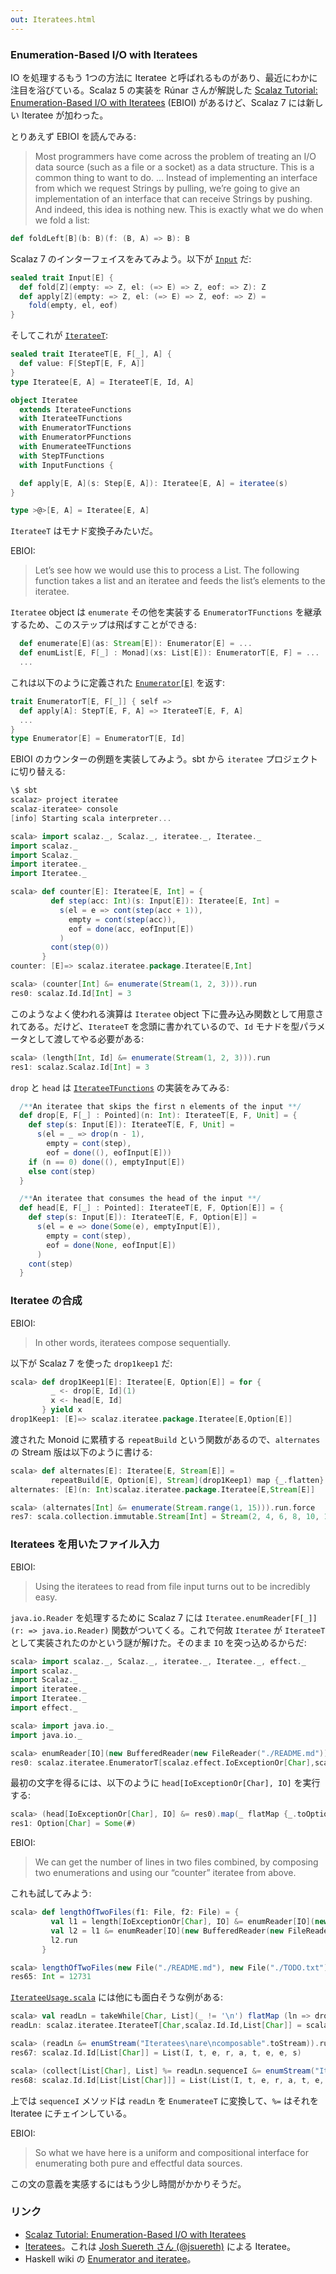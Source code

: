 ```yaml
---
out: Iteratees.html
---
```


### Enumeration-Based I/O with Iteratees

IO を処理するもう 1つの方法に Iteratee と呼ばれるものがあり、最近にわかに注目を浴びている。Scalaz 5 の実装を Rúnar さんが解説した [Scalaz Tutorial: Enumeration-Based I/O with Iteratees](http://apocalisp.wordpress.com/2010/10/17/scalaz-tutorial-enumeration-based-io-with-iteratees/) (EBIOI) があるけど、Scalaz 7 には新しい Iteratee が加わった。

とりあえず EBIOI を読んでみる:

> Most programmers have come across the problem of treating an I/O data source (such as a file or a socket) as a data structure. This is a common thing to want to do.
> ...
> Instead of implementing an interface from which we request Strings by pulling, we’re going to give an implementation of an interface that can receive Strings by pushing. And indeed, this idea is nothing new. This is exactly what we do when we fold a list:

```scala
def foldLeft[B](b: B)(f: (B, A) => B): B
```

Scalaz 7 のインターフェイスをみてみよう。以下が [`Input`]($scalazBaseUrl$/iteratee/src/main/scala/scalaz/iteratee/Input.scala) だ:

```scala
sealed trait Input[E] {
  def fold[Z](empty: => Z, el: (=> E) => Z, eof: => Z): Z
  def apply[Z](empty: => Z, el: (=> E) => Z, eof: => Z) =
    fold(empty, el, eof)
}
```

そしてこれが [`IterateeT`]($scalazBaseUrl$/iteratee/src/main/scala/scalaz/iteratee/IterateeT.scala):

```scala
sealed trait IterateeT[E, F[_], A] {
  def value: F[StepT[E, F, A]]
}
type Iteratee[E, A] = IterateeT[E, Id, A]

object Iteratee
  extends IterateeFunctions
  with IterateeTFunctions
  with EnumeratorTFunctions
  with EnumeratorPFunctions
  with EnumerateeTFunctions
  with StepTFunctions
  with InputFunctions {

  def apply[E, A](s: Step[E, A]): Iteratee[E, A] = iteratee(s)
}

type >@>[E, A] = Iteratee[E, A]
```

`IterateeT` はモナド変換子みたいだ。

EBIOI:

> Let’s see how we would use this to process a List. The following function takes a list and an iteratee and feeds the list’s elements to the iteratee.

`Iteratee` object は `enumerate` その他を実装する `EnumeratorTFunctions` を継承するため、このステップは飛ばすことができる:

```scala
  def enumerate[E](as: Stream[E]): Enumerator[E] = ...
  def enumList[E, F[_] : Monad](xs: List[E]): EnumeratorT[E, F] = ...
  ...
```

これは以下のように定義された <a href="$scalazBaseUrl$/iteratee/src/main/scala/scalaz/iteratee/EnumeratorT.scala"><code>Enumerator[E]</code></a> を返す:

```scala
trait EnumeratorT[E, F[_]] { self =>
  def apply[A]: StepT[E, F, A] => IterateeT[E, F, A]
  ...
}
type Enumerator[E] = EnumeratorT[E, Id]
```

EBIOI のカウンターの例題を実装してみよう。sbt から `iteratee` プロジェクトに切り替える:

```scala
\$ sbt
scalaz> project iteratee
scalaz-iteratee> console
[info] Starting scala interpreter...

scala> import scalaz._, Scalaz._, iteratee._, Iteratee._
import scalaz._
import Scalaz._
import iteratee._
import Iteratee._

scala> def counter[E]: Iteratee[E, Int] = {
         def step(acc: Int)(s: Input[E]): Iteratee[E, Int] =
           s(el = e => cont(step(acc + 1)),
             empty = cont(step(acc)),
             eof = done(acc, eofInput[E])
           )
         cont(step(0))
       }
counter: [E]=> scalaz.iteratee.package.Iteratee[E,Int]

scala> (counter[Int] &= enumerate(Stream(1, 2, 3))).run
res0: scalaz.Id.Id[Int] = 3
```

このようなよく使われる演算は `Iteratee` object 下に畳み込み関数として用意されてある。だけど、`IterateeT` を念頭に書かれているので、`Id` モナドを型パラメータとして渡してやる必要がある:

```scala
scala> (length[Int, Id] &= enumerate(Stream(1, 2, 3))).run
res1: scalaz.Scalaz.Id[Int] = 3
```

`drop` と `head` は [`IterateeTFunctions`]($scalazBaseUrl$/iteratee/src/main/scala/scalaz/iteratee/IterateeT.scala) の実装をみてみる:

```scala
  /**An iteratee that skips the first n elements of the input **/
  def drop[E, F[_] : Pointed](n: Int): IterateeT[E, F, Unit] = {
    def step(s: Input[E]): IterateeT[E, F, Unit] =
      s(el = _ => drop(n - 1),
        empty = cont(step),
        eof = done((), eofInput[E]))
    if (n == 0) done((), emptyInput[E])
    else cont(step)
  }

  /**An iteratee that consumes the head of the input **/
  def head[E, F[_] : Pointed]: IterateeT[E, F, Option[E]] = {
    def step(s: Input[E]): IterateeT[E, F, Option[E]] =
      s(el = e => done(Some(e), emptyInput[E]),
        empty = cont(step),
        eof = done(None, eofInput[E])
      )
    cont(step)
  }
```

### Iteratee の合成

EBIOI:

> In other words, iteratees compose sequentially.

以下が Scalaz 7 を使った `drop1keep1` だ:

```scala
scala> def drop1Keep1[E]: Iteratee[E, Option[E]] = for {
         _ <- drop[E, Id](1)
         x <- head[E, Id]
       } yield x
drop1Keep1: [E]=> scalaz.iteratee.package.Iteratee[E,Option[E]]
```

渡された Monoid に累積する `repeatBuild` という関数があるので、`alternates` の Stream 版は以下のように書ける:

```scala
scala> def alternates[E]: Iteratee[E, Stream[E]] =
         repeatBuild[E, Option[E], Stream](drop1Keep1) map {_.flatten}
alternates: [E](n: Int)scalaz.iteratee.package.Iteratee[E,Stream[E]]

scala> (alternates[Int] &= enumerate(Stream.range(1, 15))).run.force
res7: scala.collection.immutable.Stream[Int] = Stream(2, 4, 6, 8, 10, 12, 14)
```

### Iteratees を用いたファイル入力

EBIOI:

> Using the iteratees to read from file input turns out to be incredibly easy. 

`java.io.Reader` を処理するために Scalaz 7 には `Iteratee.enumReader[F[_]](r: => java.io.Reader)` 関数がついてくる。これで何故 `Iteratee` が `IterateeT` として実装されたのかという謎が解けた。そのまま `IO` を突っ込めるからだ:

```scala
scala> import scalaz._, Scalaz._, iteratee._, Iteratee._, effect._
import scalaz._
import Scalaz._
import iteratee._
import Iteratee._
import effect._

scala> import java.io._
import java.io._

scala> enumReader[IO](new BufferedReader(new FileReader("./README.md")))
res0: scalaz.iteratee.EnumeratorT[scalaz.effect.IoExceptionOr[Char],scalaz.effect.IO] = scalaz.iteratee.EnumeratorTFunctions\$\$anon\$14@548ace66
```

最初の文字を得るには、以下のように `head[IoExceptionOr[Char], IO]` を実行する:

```scala
scala> (head[IoExceptionOr[Char], IO] &= res0).map(_ flatMap {_.toOption}).run.unsafePerformIO
res1: Option[Char] = Some(#)
```

EBIOI:

> We can get the number of lines in two files combined, by composing two enumerations and using our “counter” iteratee from above.

これも試してみよう:

```scala
scala> def lengthOfTwoFiles(f1: File, f2: File) = {
         val l1 = length[IoExceptionOr[Char], IO] &= enumReader[IO](new BufferedReader(new FileReader(f1)))
         val l2 = l1 &= enumReader[IO](new BufferedReader(new FileReader(f2)))
         l2.run
       }

scala> lengthOfTwoFiles(new File("./README.md"), new File("./TODO.txt")).unsafePerformIO
res65: Int = 12731
```

[`IterateeUsage.scala`]($scalazBaseUrl$/example/src/main/scala/scalaz/example/IterateeUsage.scala) には他にも面白そうな例がある:

```scala
scala> val readLn = takeWhile[Char, List](_ != '\n') flatMap (ln => drop[Char, Id](1).map(_ => ln))
readLn: scalaz.iteratee.IterateeT[Char,scalaz.Id.Id,List[Char]] = scalaz.iteratee.IterateeTFunctions\$\$anon\$9@560ff23d

scala> (readLn &= enumStream("Iteratees\nare\ncomposable".toStream)).run
res67: scalaz.Id.Id[List[Char]] = List(I, t, e, r, a, t, e, e, s)

scala> (collect[List[Char], List] %= readLn.sequenceI &= enumStream("Iteratees\nare\ncomposable".toStream)).run
res68: scalaz.Id.Id[List[List[Char]]] = List(List(I, t, e, r, a, t, e, e, s), List(a, r, e), List(c, o, m, p, o, s, a, b, l, e))
```

上では `sequenceI` メソッドは `readLn` を `EnumerateeT` に変換して、`%=` はそれを Iteratee にチェインしている。

EBIOI:

> So what we have here is a uniform and compositional interface for enumerating both pure and effectful data sources.

この文の意義を実感するにはもう少し時間がかかりそうだ。

### リンク

- [Scalaz Tutorial: Enumeration-Based I/O with Iteratees](http://apocalisp.wordpress.com/2010/10/17/scalaz-tutorial-enumeration-based-io-with-iteratees/)
- [Iteratees](http://jsuereth.com/scala/2012/02/29/iteratees.html)。これは [Josh Suereth さん (@jsuereth)](http://twitter.com/jsuereth) による Iteratee。
- Haskell wiki の [Enumerator and iteratee](http://www.haskell.org/haskellwiki/Enumerator_and_iteratee)。
